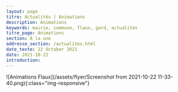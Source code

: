 ```yaml
---
layout: page
titre: Actualités | Animations
description: Animations
keywords: mairie, commune, flaux, gard, actualités
titre_page: Animations
section: À la une
addresse_section: /actualites.html
date_texte: 22 October 2021
date: 2021-10-22
introduction: 
---
```



![Animations Flaux](/assets/flyer/Screenshot from 2021-10-22 11-33-40.png){:class="img-responsive"}
